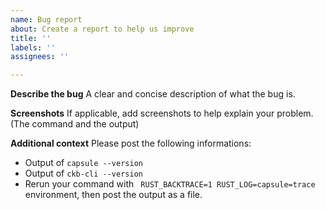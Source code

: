 ```yaml
---
name: Bug report
about: Create a report to help us improve
title: ''
labels: ''
assignees: ''

---
```


**Describe the bug**
A clear and concise description of what the bug is.

**Screenshots**
If applicable, add screenshots to help explain your problem. (The command and the output)

**Additional context**
Please post the following informations:

* Output of `capsule --version`
* Output of `ckb-cli --version`
* Rerun your command with ` RUST_BACKTRACE=1 RUST_LOG=capsule=trace` environment, then post the output as a file.

